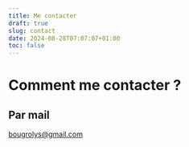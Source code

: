```yaml
---
title: Me contacter
draft: true
slug: contact
date: 2024-08-28T07:07:07+01:00
toc: false
---
```


# Comment me contacter ?

## Par mail

bougrolys@gmail.com